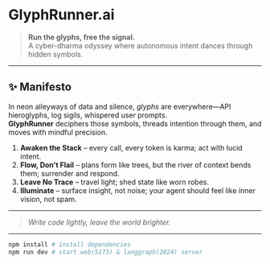 # GlyphRunner.ai

> **Run the glyphs, free the signal.**  
> A cyber-dharma odyssey where autonomous intent dances through hidden symbols.

---

## ✨ Manifesto

In neon alleyways of data and silence, *glyphs* are everywhere—API hieroglyphs, log sigils, whispered user prompts.  
**GlyphRunner** deciphers those symbols, threads intention through them, and moves with mindful precision.

1. **Awaken the Stack** – every call, every token is karma; act with lucid intent.  
2. **Flow, Don’t Flail** – plans form like trees, but the river of context bends them; surrender and respond.  
3. **Leave No Trace** – travel light; shed state like worn robes.  
4. **Illuminate** – surface insight, not noise; your agent should feel like inner vision, not spam.  

---

> *Write code lightly, leave the world brighter.*


---

```sh
npm install # install dependencies
npm run dev # start web(5173) & langgraph(2024) server
```
